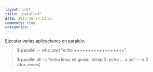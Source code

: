 ```yaml
---
layout: post
title: "parallel"
date: 2013-10-27 13:55
comments: true
categories: 
---
```

Ejecutar varias aplicaciones en paralelo.

>$ parallel -- who pwd "echo ++++++++++++++++++"

>$ parallel sh -c "echo linux es genial; sleep 2; echo ... o no" -- n 2 (dos veces)

